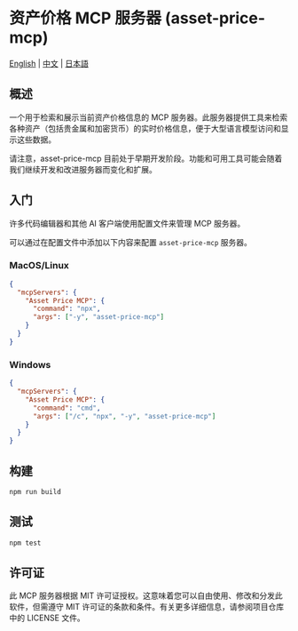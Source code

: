 # 资产价格 MCP 服务器 (asset-price-mcp)

[English](./README.md) | [中文](#资产价格-mcp-服务器-asset-price-mcp) | [日本語](./README.ja.md)

## 概述

一个用于检索和展示当前资产价格信息的 MCP 服务器。此服务器提供工具来检索各种资产（包括贵金属和加密货币）的实时价格信息，便于大型语言模型访问和显示这些数据。

请注意，asset-price-mcp 目前处于早期开发阶段。功能和可用工具可能会随着我们继续开发和改进服务器而变化和扩展。

## 入门

许多代码编辑器和其他 AI 客户端使用配置文件来管理 MCP 服务器。

可以通过在配置文件中添加以下内容来配置 `asset-price-mcp` 服务器。

### MacOS/Linux

```json
{
  "mcpServers": {
    "Asset Price MCP": {
      "command": "npx",
      "args": ["-y", "asset-price-mcp"]
    }
  }
}
```

### Windows

```json
{
  "mcpServers": {
    "Asset Price MCP": {
      "command": "cmd",
      "args": ["/c", "npx", "-y", "asset-price-mcp"]
    }
  }
}
```

## 构建

```bash
npm run build
```

## 测试

```bash
npm test
```

## 许可证

此 MCP 服务器根据 MIT 许可证授权。这意味着您可以自由使用、修改和分发此软件，但需遵守 MIT 许可证的条款和条件。有关更多详细信息，请参阅项目仓库中的 LICENSE 文件。 